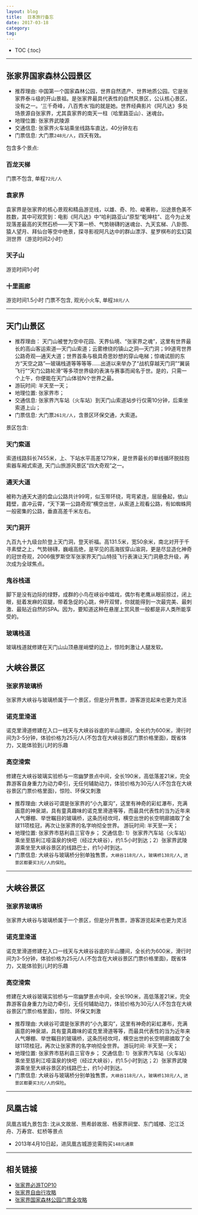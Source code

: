 ```yaml
---
layout: blog
title:  日本旅行备忘
date: 2017-03-18
category:
tag:
---
```



* TOC
{:toc}

*****

## 张家界国家森林公园景区

* 推荐理由: 中国第一个国家森林公园，世界自然遗产、世界地质公园。它是张家界泰斗级的开山景祖。是张家界最具代表性的自然风景区，公认核心景区，没有之一。‘三千奇峰，八百秀水’指的就是她。世界经典影片《阿凡达》多处场景源自张家界，尤其袁家界的南天一柱（哈里路亚山）、迷魂台。
* 地理位置: 张家界武陵源
* 交通信息: 张家界火车站乘坐线路车直达，40分钟左右
* 门票信息: 大门票`248元/人`，四天有效。

包含多个景点:

### 百龙天梯
门票不包含, 单程`72元/人`

### 袁家界
袁家界是张家界的核心景观和精品游览线，以雄、奇、险、峻著称，沿途景色美不胜数，其中可观赏到：电影《阿凡达》中“哈利路亚山”原型“乾坤柱”、迄今为止发现落差最高的天然石桥——天下第一桥、气势磅礴的迷魂台、九天玄梯、八卦图、猿人望月、拜仙台等空中绝景，探寻影视阿凡达中的群山漂浮、星罗棋布的玄幻莫测世界（游览时间2小时）

### 天子山
游览时间1小时

### 十里画廊
游览时间1.5小时
门票不包含, 观光小火车, 单程`38元/人`

*****

## 天门山景区

* 推荐理由： 天门山被誉为空中花园、天界仙境、“张家界之魂”，这里有世界最长的高山客运索道—天门山索道；云雾缭绕的镇山之洞—天门洞；99道弯世界公路奇观—通天大道；世界首条与极具奇思妙想的穿山电梯；惊魂试胆的东方“天空之路”—玻璃栈道等等等等......出道以来举办了“战机穿越天门洞”“翼装飞行”“天门公路轮滑”等多项世界级的表演与赛事而闻名于世。是的，只需一个上午，你便能在天门山体验N个世界之最。
* 游玩时间: 半天至一天；
* 地理位置: 张家界市；
* 交通信息: 张家界汽车站（火车站）到天门山索道站步行仅需10分钟，后乘坐索道上山；
* 门票信息: 大门票`261元/人`，含景区环保交通，大索道。

景区包含:

### 天门索道
索道线路斜长7455米，上、下站水平高差1279米，是世界最长的单线循环脱挂抱索器车厢式索道, 天门山旅游风景区“四大奇观”之一。

### 通天大道
被称为通天大道的盘山公路共计99弯，似玉带环绕，弯弯紧连，层层叠起，依山籍壁，直冲云霄，“天下第一公路奇观”横空出世，从索道上观看公路，有如蜘蛛网一般密集的公路，垂直高差千米左右。

### 天门洞开
九百九十九级台阶登上天门洞，登天祈福。高131.5米，宽50余米，南北对开于千寻素壁之上，气势磅礴，巍峨高绝，是罕见的高海拔穿山溶洞，更是尽显造化神奇的冠世奇观，2006俄罗斯空军张家界天门山特技飞行表演让天门洞悬念升级，再次成为全球焦点。

### 鬼谷栈道
脚下是没有边际的绿野，成群的小鸟在峡谷中嬉戏，偶尔有老鹰从眼前掠过，闭上眼，挺着发麻的双腿，带着急促的心跳，伸开双臂，你就能得到一次最完美、最刺激、最贴近自然的SPA。因为，要知道这种在悬崖上赏风景一般都是非人类所能享受的。

### 玻璃栈道
玻璃栈道就修建在天门山山顶悬崖峭壁的边上，惊险刺激让人腿发软。

## 大峡谷景区

### 张家界玻璃桥
张家界大峡谷与玻璃桥属于一个景区，但是分开售票，游客游览起来也更为灵活

### 诺克里滑道
诺克里滑道修建在入口一线天与大峡谷谷底的半山腰间，全长约为600米，滑行时间为3-5分钟，体验价格为25元/人(不包含在大峡谷景区门票价格里面)，既省体力，又能体验到儿时的乐趣

### 高空滑索
修建在大峡谷玻璃实验桥与一帘幽梦景点中间，全长190米，高低落差21米，完全靠游客自身重力为动力牵引，无任何辅助动力，体验价格为30元/人(不包含在大峡谷景区门票价格里面)，惊险、环保又刺激

* 推荐理由: 大峡谷可谓是张家界的“小九寨沟”，这里有神奇的彩虹瀑布，充满画意的神泉湖，具有童真趣味的诺克里滑道等等，而最具代表性的当为近年来人气爆棚、举世瞩目的玻璃桥，这条历经坎坷，横空出世的长空明廊摘取了全球11项桂冠，再次让张家界的名字响彻全世界。
游玩时间: 半天至一天；
* 地理位置: 张家界市慈利县三官寺乡；
交通信息: 1）张家界汽车站（火车站）乘坐至慈利江哑温泉的快吧（经过大峡谷），约1.5小时到达；2）张家界武陵源乘坐至大峡谷景区的线路巴士，约1小时到达。
* 门票信息: 大峡谷与玻璃桥分别单独售票，`大峡谷118元/人`，`玻璃桥138元/人`, `进景区都要买3元/人的保险`。

*****

## 大峡谷景区

### 张家界玻璃桥
张家界大峡谷与玻璃桥属于一个景区，但是分开售票，游客游览起来也更为灵活

### 诺克里滑道
诺克里滑道修建在入口一线天与大峡谷谷底的半山腰间，全长约为600米，滑行时间为3-5分钟，体验价格为25元/人(不包含在大峡谷景区门票价格里面)，既省体力，又能体验到儿时的乐趣

### 高空滑索
修建在大峡谷玻璃实验桥与一帘幽梦景点中间，全长190米，高低落差21米，完全靠游客自身重力为动力牵引，无任何辅助动力，体验价格为30元/人(不包含在大峡谷景区门票价格里面)，惊险、环保又刺激

* 推荐理由: 大峡谷可谓是张家界的“小九寨沟”，这里有神奇的彩虹瀑布，充满画意的神泉湖，具有童真趣味的诺克里滑道等等，而最具代表性的当为近年来人气爆棚、举世瞩目的玻璃桥，这条历经坎坷，横空出世的长空明廊摘取了全球11项桂冠，再次让张家界的名字响彻全世界。
游玩时间: 半天至一天；
* 地理位置: 张家界市慈利县三官寺乡；
交通信息: 1）张家界汽车站（火车站）乘坐至慈利江哑温泉的快吧（经过大峡谷），约1.5小时到达；2）张家界武陵源乘坐至大峡谷景区的线路巴士，约1小时到达。
* 门票信息: 大峡谷与玻璃桥分别单独售票，`大峡谷118元/人`，`玻璃桥138元/人`, `进景区都要买3元/人的保险`。

*****

## 凤凰古城

凤凰古城九景包含: 沈从文故居、熊希龄故居、杨家界祠堂、东门城楼、沱江泛舟、万寿宫、虹桥等景点

* 2013年4月10日起，进凤凰古城游览需购买`148元通票`

*****

## 相关链接

* [张家界必游TOP10](http://www.mafengwo.cn/jd/10267/13313.html)
* [张家界自由行攻略](http://www.mafengwo.cn/gonglve/ziyouxing/1937.html)
* [张家界国家森林公园门票全攻略](http://www.mafengwo.cn/gonglve/ziyouxing/17616.html)

*****
